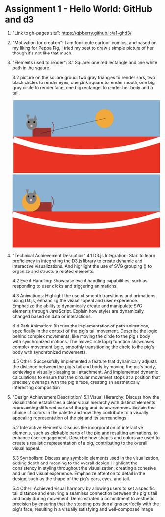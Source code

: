 Assignment 1 - Hello World: GitHub and d3  
===
1. "Link to gh-pages site": https://qjxberry.github.io/a1-ghd3/

2. "Motivation for creation": I am fond cute cartoon comics, and based on my liking for Peppa Pig, I tried my best to draw a simple picture of her though it's not like that much.

3. "Elements used to render":
   3.1  Square: one red rectangle and one white path in the sqaure

   3.2 picture on the square groud: 
        two gray triangles to render ears, 
        two black circles to render eyes, 
        one pink square to render mouth, 
        one big gray circle to render face, 
        one big rectangel to render her body and a tail.

    ![Alt text](images/image.png)
    ![Alt text](images/image-1.png)

4. "Technical Achievement Desription"
    4.1 D3.js Integration: Start to learn proficiency in integrating the D3.js library to create dynamic and interactive visualizations. And highlight the use of SVG grouping (<g>) to organize and structure related elements.

    4.2 Event Handling: Showcase event handling capabilities, such as responding to user clicks and triggering animations.

    4.3 Animations: Highlight the use of smooth transitions and animations using D3.js, enhancing the visual appeal and user experience. Emphasize the ability to dynamically create and manipulate SVG elements through JavaScript. Explain how styles are dynamically changed based on data or interactions.
   
    4.4 Path Animation: Discuss the implementation of path animations, specifically in the context of the pig's tail movement. Describe the logic behind complex movements, like moving the circle to the pig's body with synchronized motions. The moveCircleTopig function showcases complex movement logic, smoothly transitioning the circle to the pig's body with synchronized movements.

    4.5 Other: Successfully implemented a feature that dynamically adjusts the distance between the pig's tail and body by moving the pig's body, achieving a visually pleasing tail attachment. And implemented dynamic calculations to ensure that the circular movement stops at a position that precisely overlaps with the pig's face, creating an aesthetically interesting composition


5. "Design Achievement Description"
    5.1 Visual Hierarchy: Discuss how the visualization establishes a clear visual hierarchy with distinct elements representing different parts of the pig and its environment. Explain the choice of colors in the palette and how they contribute to a visually appealing representation of the pig and its surroundings.

    5.2 Interactive Elements: Discuss the incorporation of interactive elements, such as clickable parts of the pig and resulting animations, to enhance user engagement. Describe how shapes and colors are used to create a realistic representation of a pig, contributing to the overall visual appeal.

    5.3 Symbolism: Discuss any symbolic elements used in the visualization, adding depth and meaning to the overall design. Highlight the consistency in styling throughout the visualization, creating a cohesive and unified visual experience. Emphasize attention to detail in the design, such as the shape of the pig's ears, eyes, and tail.

    5.4 Other: Achieved visual harmony by allowing users to set a specific tail distance and ensuring a seamless connection between the pig's tail and body during movement. Demonstrated a commitment to aesthetic precision by ensuring that the stopping position aligns perfectly with the pig's face, resulting in a visually satisfying and well-composed image



